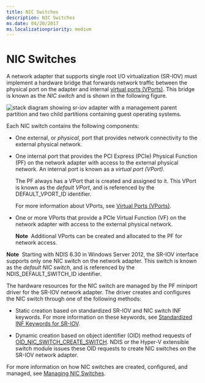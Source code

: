 ```yaml
---
title: NIC Switches
description: NIC Switches
ms.date: 04/20/2017
ms.localizationpriority: medium
---
```


# NIC Switches


A network adapter that supports single root I/O virtualization (SR-IOV) must implement a hardware bridge that forwards network traffic between the physical port on the adapter and internal [virtual ports (VPorts)](virtual-ports--vports-.md). This bridge is known as the *NIC switch* and is shown in the following figure.

![stack diagram showing sr-iov adapter with a management parent partition and two child partitions containing guest operating systems.](images/sriovarchitecture.png)

Each NIC switch contains the following components:

-   One external, or *physical*, port that provides network connectivity to the external physical network.

-   One internal port that provides the PCI Express (PCIe) Physical Function (PF) on the network adapter with access to the external physical network. An internal port is known as a *virtual port (VPort)*.

    The PF always has a VPort that is created and assigned to it. This VPort is known as the *default VPort*, and is referenced by the DEFAULT\_VPORT\_ID identifier.

    For more information about VPorts, see [Virtual Ports (VPorts)](virtual-ports--vports-.md).

-   One or more VPorts that provide a PCIe Virtual Function (VF) on the network adapter with access to the external physical network.

    **Note**  Additional VPorts can be created and allocated to the PF for network access.

     

**Note**  Starting with NDIS 6.30 in Windows Server 2012, the SR-IOV interface supports only one NIC switch on the network adapter. This switch is known as the *default NIC switch*, and is referenced by the NDIS\_DEFAULT\_SWITCH\_ID identifier.

 

The hardware resources for the NIC switch are managed by the PF miniport driver for the SR-IOV network adapter. The driver creates and configures the NIC switch through one of the following methods:

-   Static creation based on standardized SR-IOV and NIC switch INF keywords. For more information on these keywords, see [Standardized INF Keywords for SR-IOV](standardized-inf-keywords-for-sr-iov.md).

-   Dynamic creation based on object identifier (OID) method requests of [OID\_NIC\_SWITCH\_CREATE\_SWITCH](./oid-nic-switch-create-switch.md). NDIS or the Hyper-V extensible switch module issues these OID requests to create NIC switches on the SR-IOV network adapter.

For more information on how NIC switches are created, configured, and managed, see [Managing NIC Switches](managing-nic-switches.md).

 

